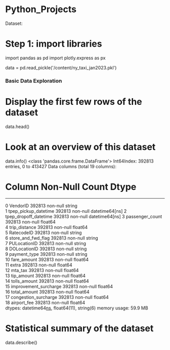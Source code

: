 # Python_Projects

Dataset:


# Step 1: import libraries
import pandas as pd
import plotly.express as px

data = pd.read_pickle('/content/ny_taxi_jan2023.pkl')

### Basic Data Exploration
# Display the first few rows of the dataset
data.head()


# Look at an overview of this dataset
data.info()
<class 'pandas.core.frame.DataFrame'>
Int64Index: 392813 entries, 0 to 413427
Data columns (total 19 columns):

 #   Column                 Non-Null Count   Dtype         
---  ------                 --------------   -----         
 0   VendorID               392813 non-null  string        
 1   tpep_pickup_datetime   392813 non-null  datetime64[ns]
 2   tpep_dropoff_datetime  392813 non-null  datetime64[ns]
 3   passenger_count        392813 non-null  float64       
 4   trip_distance          392813 non-null  float64       
 5   RatecodeID             392813 non-null  string        
 6   store_and_fwd_flag     392813 non-null  string        
 7   PULocationID           392813 non-null  string        
 8   DOLocationID           392813 non-null  string        
 9   payment_type           392813 non-null  string        
 10  fare_amount            392813 non-null  float64       
 11  extra                  392813 non-null  float64       
 12  mta_tax                392813 non-null  float64       
 13  tip_amount             392813 non-null  float64       
 14  tolls_amount           392813 non-null  float64       
 15  improvement_surcharge  392813 non-null  float64       
 16  total_amount           392813 non-null  float64       
 17  congestion_surcharge   392813 non-null  float64       
 18  airport_fee            392813 non-null  float64       
dtypes: datetime64[ns](2), float64(11), string(6)
memory usage: 59.9 MB

# Statistical summary of the dataset
data.describe()




